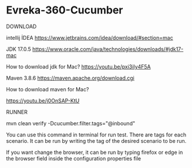 # Evreka-360-Cucumber

DOWNLOAD
 
intellij  İDEA
https://www.jetbrains.com/idea/download/#section=mac

JDK 17.0.5
https://www.oracle.com/java/technologies/downloads/#jdk17-mac 

How to download jdk for Mac?
https://youtu.be/pxi3iIy4F5A

Maven 3.8.6
https://maven.apache.org/download.cgi

How to download maven for Mac?

https://youtu.be/j0OnSAP-KtU


RUNNER

mvn clean verify -Dcucumber.filter.tags="@inbound"

You can use this command in terminal for run test.
There are tags for each scenario. It can be run by writing the tag of the desired scenario to be run.

If you want change the browser, it can be run by typing firefox or edge in the browser field inside the configuration properties file
